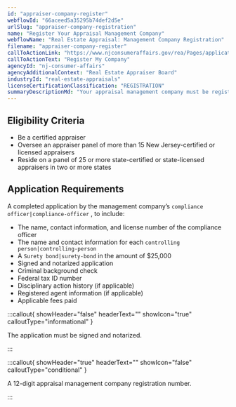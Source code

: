 ```yaml
---
id: "appraiser-company-register"
webflowId: "66aceed5a35295b74def2d5e"
urlSlug: "appraiser-company-registration"
name: "Register Your Appraisal Management Company"
webflowName: "Real Estate Appraisal: Management Company Registration"
filename: "appraiser-company-register"
callToActionLink: "https://www.njconsumeraffairs.gov/rea/Pages/applications.aspx"
callToActionText: "Register My Company"
agencyId: "nj-consumer-affairs"
agencyAdditionalContext: "Real Estate Appraiser Board"
industryId: "real-estate-appraisals"
licenseCertificationClassification: "REGISTRATION"
summaryDescriptionMd: "Your appraisal management company must be registered with the State before offering professional services. The application to be an appraisal management company must be sent via postal mail."
---
```


## Eligibility Criteria

- Be a certified appraiser
- Oversee an appraiser panel of more than 15 New Jersey-certified or licensed appraisers
- Reside on a panel of 25 or more state-certified or state-licensed appraisers in two or more states

## Application Requirements

A completed application by the management company’s `compliance officer|compliance-officer` , to include:

- The name, contact information, and license number of the compliance officer
- The name and contact information for each `controlling person|controlling-person`
- A `Surety bond|surety-bond` in the amount of $25,000
- Signed and notarized application
- Criminal background check
- Federal tax ID number
- Disciplinary action history (if applicable)
- Registered agent information (if applicable)
- Applicable fees paid

:::callout{ showHeader="false" headerText="" showIcon="true" calloutType="informational" }

The application must be signed and notarized.

:::

:::callout{ showHeader="true" headerText="" showIcon="false" calloutType="conditional" }

A 12-digit appraisal management company registration number.

:::
